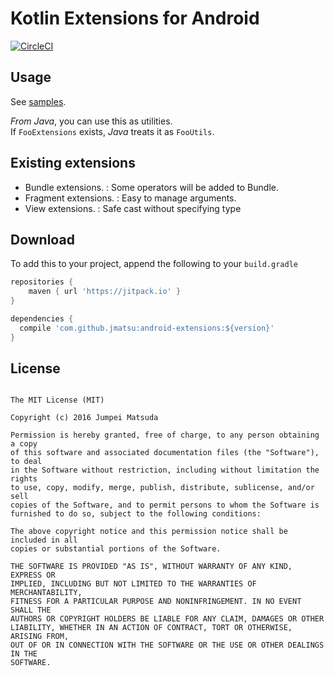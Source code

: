 # Kotlin Extensions for Android

[![CircleCI](https://circleci.com/gh/jmatsu/android-extensions/tree/master.svg?style=svg)](https://circleci.com/gh/jmatsu/android-extensions/tree/master)

## Usage

See [samples](https://github.com/jmatsu/android-extensions/blob/master/sample/src/main/kotlin/com/fatdaruma/extensionsample/MainFragment.kt).

*From Java*, you can use this as utilities.  
If `FooExtensions` exists, *Java* treats it as `FooUtils`.

## Existing extensions

+ Bundle extensions. : Some operators will be added to Bundle.
+ Fragment extensions. : Easy to manage arguments.
+ View extensions. : Safe cast without specifying type

## Download

To add this to your project, append the following to your `build.gradle`

```groovy
repositories {
    maven { url 'https://jitpack.io' }
}
```

```groovy
dependencies {
  compile 'com.github.jmatsu:android-extensions:${version}'
}
```

## License

```

The MIT License (MIT)

Copyright (c) 2016 Jumpei Matsuda

Permission is hereby granted, free of charge, to any person obtaining a copy
of this software and associated documentation files (the "Software"), to deal
in the Software without restriction, including without limitation the rights
to use, copy, modify, merge, publish, distribute, sublicense, and/or sell
copies of the Software, and to permit persons to whom the Software is
furnished to do so, subject to the following conditions:

The above copyright notice and this permission notice shall be included in all
copies or substantial portions of the Software.

THE SOFTWARE IS PROVIDED "AS IS", WITHOUT WARRANTY OF ANY KIND, EXPRESS OR
IMPLIED, INCLUDING BUT NOT LIMITED TO THE WARRANTIES OF MERCHANTABILITY,
FITNESS FOR A PARTICULAR PURPOSE AND NONINFRINGEMENT. IN NO EVENT SHALL THE
AUTHORS OR COPYRIGHT HOLDERS BE LIABLE FOR ANY CLAIM, DAMAGES OR OTHER
LIABILITY, WHETHER IN AN ACTION OF CONTRACT, TORT OR OTHERWISE, ARISING FROM,
OUT OF OR IN CONNECTION WITH THE SOFTWARE OR THE USE OR OTHER DEALINGS IN THE
SOFTWARE.

```

